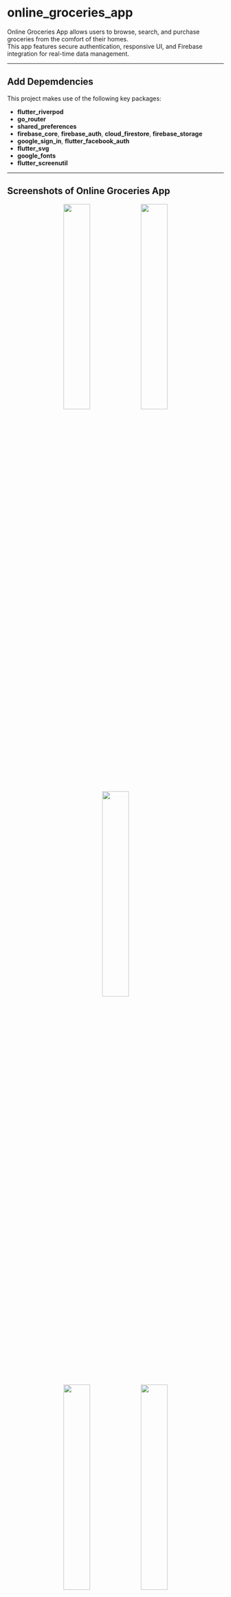 # online_groceries_app

Online Groceries App allows users to browse, search, and purchase groceries from the comfort of their homes.  
This app features secure authentication, responsive UI, and Firebase integration for real-time data management.

---

## Add Depemdencies 
This project makes use of the following key packages:

- **flutter_riverpod** 
- **go_router** 
- **shared_preferences** 
- **firebase_core**, **firebase_auth**, **cloud_firestore**, **firebase_storage**
- **google_sign_in**, **flutter_facebook_auth** 
- **flutter_svg**
- **google_fonts** 
- **flutter_screenutil**

---

## Screenshots of Online Groceries App

<p align="center">
  <img src="https://github.com/user-attachments/assets/533ca472-c2db-4ffa-8bcd-47478391b31a" width="35%" />
  <img src="https://github.com/user-attachments/assets/671ed292-252c-4966-a3ea-a217a045d74b" width="35%" />
  <img src="https://github.com/user-attachments/assets/7eaeb505-22d4-42b3-89c5-071be9ee6fbb" width="35%" />
</p>

<p align="center">
  <img src="https://github.com/user-attachments/assets/14e83958-7201-4bac-abb6-ee01a5a481ed" width="35%" />
  <img src="https://github.com/user-attachments/assets/8311792e-00d2-4022-a6df-bc842bfcb6bc" width="35%" />
</p>

<p align="center">
  <img src="https://github.com/user-attachments/assets/94ce1c42-032d-478e-bc52-8e0cb3ea1f2c" width="35%" />
  <img src="https://github.com/user-attachments/assets/575c4111-31ca-429a-bd32-ec5ded70127b" width="35%" />
</p>

<p align="center">
  <img src="https://github.com/user-attachments/assets/c2f0cf14-299c-43aa-8535-587fc9116534" width="35%" />
  <img src="https://github.com/user-attachments/assets/a6fa72d6-e28d-4e31-9a4a-1ea153d8e809" width="35%" />
  <img src="https://github.com/user-attachments/assets/cc587615-1680-471b-8a9a-6ef8c8ffbc21" width="35%" />
</p>

<p align="center">
  <img src="https://github.com/user-attachments/assets/75697d83-3bdc-40a7-a876-bc29d2dfe717" width="35%" />
  <img src="https://github.com/user-attachments/assets/adf4c040-3b66-4436-bd49-4e340e7f2d7b" width="35%" />
  <img src="https://github.com/user-attachments/assets/495be630-4705-42ba-ad74-ad3c7653c337" width="35%" />
</p>

---

## Chat App 

Also, Developed a **Chat App** as part in this project.  
It allows users to send and receive real-time messages using **Firebase Firestore**, featuring a clean UI and smooth user experience.

---

### Chat App Screenshots

<p align="center">
  <img src="https://github.com/user-attachments/assets/e1efa401-3b37-44f3-a79d-c0b5ac5ff292" width="30%" />
  <img src="https://github.com/user-attachments/assets/eb8ff932-8ad0-4bc5-8890-e2be0c8a944d" width="30%" />
  <img src="https://github.com/user-attachments/assets/f26dfc3d-6c89-47a1-a2e1-946563d99522" width="30%" />
</p>

---

### 🧡 Built with Flutter & Firebase

